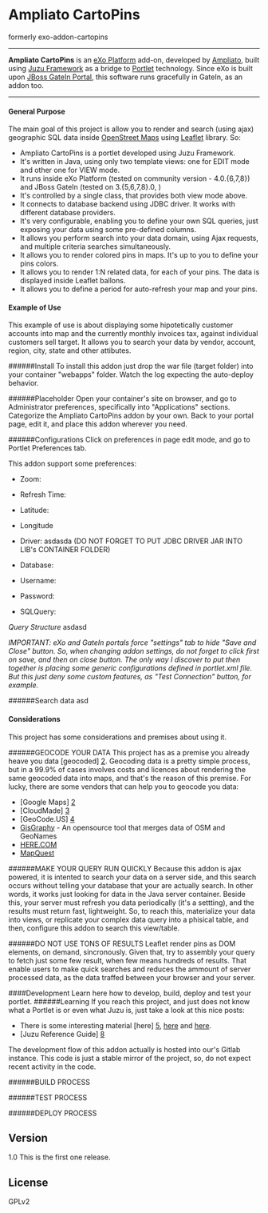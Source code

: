 Ampliato CartoPins
===
formerly exo-addon-cartopins
___


  
**Ampliato CartoPìns** is an [eXo Platform] add-on, developed by [Ampliato], built using [Juzu Framework] as a bridge to [Portlet][1] technology. Since eXo is built upon [JBoss GateIn Portal], this software runs gracefully in GateIn, as an addon too. 

___
#### General Purpose 
The main goal of this project is allow you to render and search (using ajax) geographic SQL data inside [OpenStreet Maps] using [Leaflet] library. So:

* Ampliato CartoPins is a portlet developed using Juzu Framework.
* It's written in Java, using only two template views: one for EDIT mode and other one for VIEW mode.
* It runs inside eXo Platform (tested on community version - 4.0.{6,7,8}) and JBoss GateIn (tested on 3.{5,6,7,8}.0, )
* It's controlled by a single class, that provides both view mode above.
* It connects to database backend using JDBC driver. It works with different database providers.
* It's very configurable, enabling you to define your own SQL queries, just exposing your data using some pre-defined columns.
* It allows you perform search into your data domain, using Ajax requests, and multiple criteria searches simultaneously.
* It allows you to render colored pins in maps. It's up to you to define your pins colors.
* It allows you to render 1:N related data, for each of your pins. The data is displayed inside Leaflet ballons.
* It allows you to define a period for auto-refresh your map and your pins.



#### Example of Use
This example of use is about displaying some hipotetically customer accounts into map and the currently monthly invoices tax, against individual customers sell target. It allows you to search your data by vendor, account, region, city, state and other attibutes.

######Install
To install this addon just drop the war file (target folder) into your container "webapps" folder. Watch the log expecting the auto-deploy behavior.

######Placeholder
Open your container's site on browser, and go to Administrator preferences, specifically into "Applications" sections. Categorize the Ampliato CartoPins addon by your own. Back to your portal page, edit it, and place this addon wherever you need.

######Configurations
Click on preferences in page edit mode, and go to Portlet Preferences tab.

This addon support some preferences:

* Zoom:
* Refresh Time:
* Latitude:
* Longitude

* Driver: asdasda (DO NOT FORGET TO PUT JDBC DRIVER JAR INTO LIB's CONTAINER FOLDER)
* Database:
* Username:
* Password:
* SQLQuery:


*Query Structure*
asdasd



*IMPORTANT: eXo and GateIn portals force "settings" tab to hide "Save and Close" button. So, when changing addon settings, do not forget to click first on save, and then on close button. The only way I discover to put then together is placing some generic configurations defined in portlet.xml file. But this just deny some custom features, as "Test Connection" button, for example.*


######Search data
asd




#### Considerations

This project has some considerations and premises about using it.

######GEOCODE YOUR DATA
This project has as a premise you already heave you data [geocoded] [2]. Geocoding data is a pretty simple process, but in a 99.9% of cases involves costs and licences about rendering the same geocoded data into maps, and that's the reason of this premise. For lucky, there are some vendors that can help you to geocode you data:

* [Google Maps] [2]
* [CloudMade] [3]
* [GeoCode.US] [4]
* [GisGraphy] - An opensource tool that merges data of OSM and GeoNames
* [HERE.COM]
* [MapQuest]


######MAKE YOUR QUERY RUN QUICKLY
Because this addon is ajax powered, it is intented to search your data on a server side, and this search occurs without telling your database that your are actually search. In other words, it works just looking for data in the Java server container. Beside this, your server must refresh you data periodically (it's a settting), and the results must return fast, lightweight. So, to reach this, materialize your data into views, or replicate your complex data query into a phisical table, and then, configure this addon to search this view/table.

######DO NOT USE TONS OF RESULTS
Leaflet render pins as DOM elements, on demand, sincronously. Given that, try to assembly your query to fetch just some few result, when few means hundreds of results. That enable users to make quick searches and reduces the ammount of server processed data, as the data traffed between your browser and your server.


####Development
Learn here how to develop, build, deploy and test your portlet.
######Learning
If you reach this project, and just does not know what a Portlet is or even what Juzu is, just take a look at this nice posts:


* There is some interesting material [here] [5], [here][6] and [here][7].
* [Juzu Reference Guide] [8]


The development flow of this addon actually is hosted into our's Gitlab instance. This code is just a stable mirror of the project, so, do not expect recent activity in the code.

######BUILD PROCESS

######TEST PROCESS

######DEPLOY PROCESS


Version
--

1.0 This is the first one release.


License
----

GPLv2

[eXo Platform]:http://www.exoplatform.com/
[JBoss GateIn Portal]:http://gatein.jboss.org/
[Juzu Framework]:http://juzuweb.org/
[OpenStreet Maps]:http://www.openstreetmap.org/about
[Leaflet]:http://leafletjs.com/
[GisGraphy]:http://www.gisgraphy.com/
[HERE.COM]:http://developer.here.com/frontpage
[MapQuest]:http://developer.mapquest.com/web/products/dev-services/geocoding-ws
[Ampliato]:http://www.ampliato.com.br/

[1]:http://www.developer.com/java/web/article.php/3547186/Introduction-to-the-Java-Portlet-Specification.htm
[2]:https://developers.google.com/maps/documentation/geocoding/
[3]:http://cloudmade.com/
[4]:http://geocoder.us/


[5]:http://www.developer.com/java/web/article.php/3366111/Understanding-the-Java-Portlet-Specification.htm
[6]:http://www.developer.com/java/web/article.php/3372881/Developing-to-the-Java-Portlet-Specification.htm
[7]:http://www.developer.com/java/web/article.php/10935_3846491_2/An-Introduction-to-Java-Enterprise-Portals-and-Portlet-Development.htm
[8]:http://juzuweb.org/tutorial/index.html
